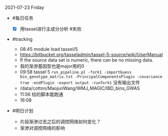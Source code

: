 2021-07-23 Friday

- #每日任务 
  - [x] 用tassel进行主成分分析 #失败

- #tracking
  - 08:45 module load tassel/5
  - https://bitbucket.org/tasseladmin/tassel-5-source/wiki/UserManual
  - If the source data set is numeric, there can be no missing data.
  - 我的渐渗基因型也是major用的0
  - 09:58 tassel 5 `run_pipeline.pl -fork1 -importGuess bin_genotype_matrix.txt -PrincipalComponentsPlugin -covariance true -endPlugin -export output -runfork1` 没有输出文件
  - /data/cotton/MaojunWang/WMJ_MAGIC/IBD_bins_GWAS
  - 11:56 给的脚本能跑通
  - 16:08 

- #明日计划 
  - 片段渐渗过去之后的调控网络如何变化？
  - 渐渗对调控网络的影响





